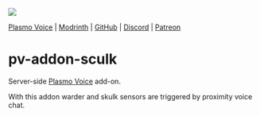 ![](https://i.imgur.com/QhULmGB.png)

<div>
    <a href="https://modrinth.com/mod/plasmo-voice">Plasmo Voice</a>
    <span> | </span>
    <a href="https://modrinth.com/plugin/pv-addon-sculk">Modrinth</a>
    <span> | </span>
    <a href="https://github.com/plasmoapp/pv-addon-sculk/">GitHub</a>
    <span> | </span>
    <a href="https://discord.com/invite/uueEqzwCJJ">Discord</a>
     <span> | </span>
    <a href="https://www.patreon.com/plasmomc">Patreon</a>
</div>

# pv-addon-sculk

Server-side [Plasmo Voice](https://modrinth.com/mod/plasmo-voice) add-on.

With this addon warder and skulk sensors are triggered by proximity voice chat.
